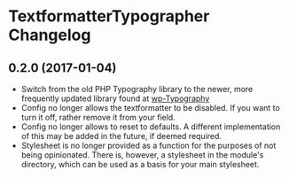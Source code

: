 # TextformatterTypographer Changelog

## 0.2.0 (2017-01-04)

- Switch from the old PHP Typography library to the newer, more frequently updated library found at [wp-Typography](https://github.com/mundschenk-at/wp-typography/)
- Config no longer allows the textformatter to be disabled. If you want to turn it off, rather remove it from your field.
- Config no longer allows to reset to defaults. A different implementation of this may be added in the future, if deemed required.
- Stylesheet is no longer provided as a function for the purposes of not being opinionated. There is, however, a stylesheet in the module's directory, which can be used as a basis for your main stylesheet.